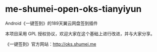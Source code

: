 me-shumei-open-oks-tianyiyun
============================
Android《一键签到》的189天翼云网盘签到插件

本项目采用 GPL 授权协议，欢迎大家在这个基础上进行改进，并与大家分享。

《一键签到》官方网站：<http://oks.shumei.me>